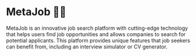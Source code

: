 # MetaJob 🔎💼

MetaJob is an innovative job search platform with cutting-edge technology that helps users find job opportunities and allows companies to search for potential applicants. This platform provides unique features that job seekers can benefit from, including an interview simulator or CV generator.
